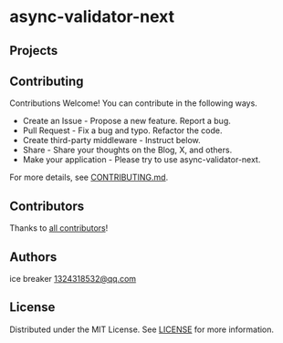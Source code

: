 # async-validator-next

## Projects

## Contributing

Contributions Welcome! You can contribute in the following ways.

- Create an Issue - Propose a new feature. Report a bug.
- Pull Request - Fix a bug and typo. Refactor the code.
- Create third-party middleware - Instruct below.
- Share - Share your thoughts on the Blog, X, and others.
- Make your application - Please try to use async-validator-next.

For more details, see [CONTRIBUTING.md](CONTRIBUTING.md).

## Contributors

Thanks to [all contributors](https://github.com/sonofmagic/async-validator-next/graphs/contributors)!

## Authors

ice breaker <1324318532@qq.com>

## License

Distributed under the MIT License. See [LICENSE](LICENSE) for more information.
